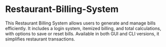 # Restaurant-Billing-System
This Restaurant Billing System allows users to generate and manage bills efficiently. It includes a login system, itemized billing, and total calculations, with options to save or reset bills. Available in both GUI and CLI versions, it simplifies restaurant transactions.
